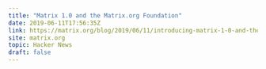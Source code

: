 ```yaml
---
title: "Matrix 1.0 and the Matrix.org Foundation"
date: 2019-06-11T17:56:35Z
link: https://matrix.org/blog/2019/06/11/introducing-matrix-1-0-and-the-matrix-org-foundation?utm_medium=RSS&utm_source=hune
site: matrix.org
topic: Hacker News
draft: false
---
```

